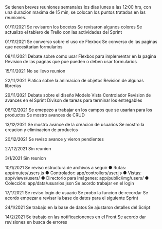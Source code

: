 Se tienen breves reuniones semanales los dias lunes a las 12:00 hrs, con una duracion maxima de 15 min, se colocan los puntos tratados en las reuniones.

01/11/2021
Se revisaron los bocetos
Se revisaron algunos colores
Se actualizo el tablero de Trello con las actividades del Sprint

01/11/2021
Se converso sobre el uso de Flexbox
Se converso de las paginas que necesitarian formularios

08/11/2021
Debate sobre como usar Flexbox para implementar en la pagina
Revision de las pagnas que pue pueden o deben usar formularios

15/11/2021
No se llevo reunion

22/11/2021
Platica sobre la animacion de objetos
Revision de algunas librerias

29/11/2021
Debate sobre el diseño Modelo Vista Controlador
Revision de avances en el Sprint
Divison de tareas para terminar los entregables

06/12/2021
Se emepezo a trabajar en los campos que se usarian para los productos
Se mostro avances de CRUD

13/12/2021
Se mostro avance de la creacion de usuarios
Se mostro la creacion y eliminacion de productos

20/12/2021
Se reviso avance y vieron pendientes

27/12/2021
Sin reunion

3/1/2021
Sin reunion

10/1/2021
Se reviso estructura de archivos a seguir
● Rutas: app/routes/users.js
● Controlador: app/controllers/user.js
● Vistas: app/views/users/
● Directorio para imágenes: app/public/img/users/
● Colección: app/data/usuarios.json
Se acordo trabajar en el login

17/1/2021
Se reviso login de usuario
Se probo la funcion de recordar 
Se acordo empezar a revisar la base de datos para el siguiente Sprint

24/1/2021
Se trabajo en la base de datos
Se ajustaron detalles del Script

14/2/2021
Se trabajo en las notificacionenes en el Front
Se acordo dar revisiones en busca de errores